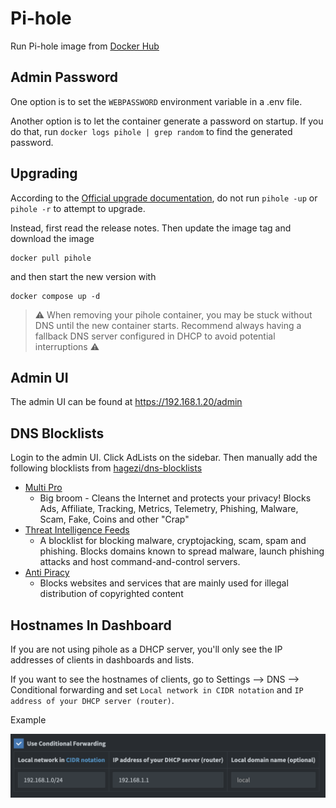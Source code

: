# Pi-hole

Run Pi-hole image from [Docker Hub](https://hub.docker.com/r/pihole/pihole)

## Admin Password

One option is to set the `WEBPASSWORD` environment variable in a .env file.

Another option is to let the container generate a password on startup. If you do that, run
`docker logs pihole | grep random` to find the generated password.

## Upgrading

According to the [Official upgrade documentation](https://github.com/pi-hole/docker-pi-hole?tab=readme-ov-file#upgrading--reconfiguring),
do not run `pihole -up` or `pihole -r` to attempt to upgrade.

Instead, first read the release notes. Then update the image tag and download the image

```shell
docker pull pihole
```

 and then start the new version with

 ```shell
 docker compose up -d
 ```

> :warning: When removing your pihole container, you may be stuck without DNS until the new
> container starts. Recommend always having a fallback DNS server configured in DHCP to avoid
> potential interruptions :warning:

## Admin UI

The admin UI can be found at <https://192.168.1.20/admin>

## DNS Blocklists

Login to the admin UI. Click AdLists on the sidebar. Then manually add the following blocklists
from [hagezi/dns-blocklists](https://github.com/hagezi/dns-blocklists)

- [Multi Pro](https://github.com/hagezi/dns-blocklists?tab=readme-ov-file#pro)
  - Big broom - Cleans the Internet and protects your privacy! Blocks Ads, Affiliate, Tracking,
  Metrics, Telemetry, Phishing, Malware, Scam, Fake, Coins and other "Crap"
- [Threat Intelligence Feeds](https://github.com/hagezi/dns-blocklists?tab=readme-ov-file#tif)
  - A blocklist for blocking malware, cryptojacking, scam, spam and phishing. Blocks domains known
  to spread malware, launch phishing attacks and host command-and-control servers.
- [Anti Piracy](https://github.com/hagezi/dns-blocklists?tab=readme-ov-file#piracy)
  - Blocks websites and services that are mainly used for illegal distribution of copyrighted content

## Hostnames In Dashboard

If you are not using pihole as a DHCP server, you'll only see the IP addresses of clients in
dashboards and lists.

If you want to see the hostnames of clients, go to Settings --> DNS --> Conditional forwarding
and set `Local network in CIDR notation` and `IP address of your DHCP server (router)`.

Example

![dns conditional forwarding example](/img/pihole-dns-conditional-forwarding.png)

